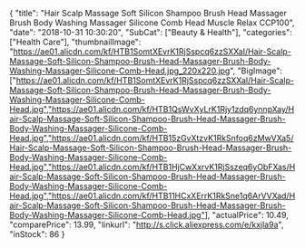 {
	"title": "Hair Scalp Massage Soft Silicon Shampoo Brush Head Massager Brush Body Washing Massager Silicone Comb Head Muscle Relax CCP100",
	"date": "2018-10-31 10:30:20",
	"SubCat": ["Beauty & Health"],
	"categories": ["Health Care"],
	"thumbnailImage": "https://ae01.alicdn.com/kf/HTB1SomtXEvrK1RjSspcq6zzSXXaI/Hair-Scalp-Massage-Soft-Silicon-Shampoo-Brush-Head-Massager-Brush-Body-Washing-Massager-Silicone-Comb-Head.jpg_220x220.jpg",
	"BigImage": ["https://ae01.alicdn.com/kf/HTB1SomtXEvrK1RjSspcq6zzSXXaI/Hair-Scalp-Massage-Soft-Silicon-Shampoo-Brush-Head-Massager-Brush-Body-Washing-Massager-Silicone-Comb-Head.jpg","https://ae01.alicdn.com/kf/HTB1QsWvXyLrK1Rjy1zdq6ynnpXay/Hair-Scalp-Massage-Soft-Silicon-Shampoo-Brush-Head-Massager-Brush-Body-Washing-Massager-Silicone-Comb-Head.jpg","https://ae01.alicdn.com/kf/HTB15zGvXtzvK1RkSnfoq6zMwVXa5/Hair-Scalp-Massage-Soft-Silicon-Shampoo-Brush-Head-Massager-Brush-Body-Washing-Massager-Silicone-Comb-Head.jpg","https://ae01.alicdn.com/kf/HTB1HjCwXxrvK1RjSszeq6yObFXas/Hair-Scalp-Massage-Soft-Silicon-Shampoo-Brush-Head-Massager-Brush-Body-Washing-Massager-Silicone-Comb-Head.jpg","https://ae01.alicdn.com/kf/HTB11HCxXErrK1RkSne1q6ArVVXad/Hair-Scalp-Massage-Soft-Silicon-Shampoo-Brush-Head-Massager-Brush-Body-Washing-Massager-Silicone-Comb-Head.jpg"],
	"actualPrice": 10.49,
	"comparePrice": 13.99,
	"linkurl": "http://s.click.aliexpress.com/e/kxjla9a",
	"inStock": 86
}
